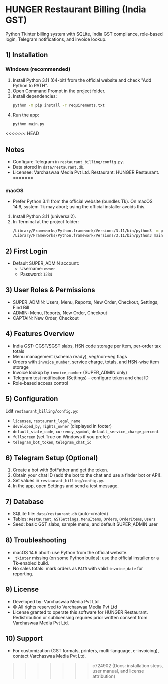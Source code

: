 # HUNGER Restaurant Billing (India GST)

Python Tkinter billing system with SQLite, India GST compliance, role-based login, Telegram notifications, and invoice lookup.

## 1) Installation

### Windows (recommended)
1. Install Python 3.11 (64-bit) from the official website and check "Add Python to PATH".
2. Open Command Prompt in the project folder.
3. Install dependencies:
   ```bash
   python -m pip install -r requirements.txt
   ```
4. Run the app:
   ```bash
   python main.py
   ```

<<<<<<< HEAD
## Notes
- Configure Telegram in `restaurant_billing/config.py`.
- Data stored in `data/restaurant.db`.
- Licensee: Varchaswaa Media Pvt Ltd. Restaurant: HUNGER Restaurant.
=======
### macOS
- Prefer Python 3.11 from the official website (bundles Tk). On macOS 14.6, system Tk may abort; using the official installer avoids this.
1. Install Python 3.11 (universal2).
2. In Terminal at the project folder:
   ```bash
   /Library/Frameworks/Python.framework/Versions/3.11/bin/python3 -m pip install -r requirements.txt
   /Library/Frameworks/Python.framework/Versions/3.11/bin/python3 main.py
   ```

## 2) First Login
- Default SUPER_ADMIN account:
  - Username: `owner`
  - Password: `1234`

## 3) User Roles & Permissions
- SUPER_ADMIN: Users, Menu, Reports, New Order, Checkout, Settings, Find Bill
- ADMIN: Menu, Reports, New Order, Checkout
- CAPTAIN: New Order, Checkout

## 4) Features Overview
- India GST: CGST/SGST slabs, HSN code storage per item, per-order tax totals
- Menu management (schema ready), veg/non-veg flags
- Orders with `invoice_number`, service charge, totals, and HSN-wise item storage
- Invoice lookup by `invoice_number` (SUPER_ADMIN only)
- Telegram test notification (Settings) – configure token and chat ID
- Role-based access control

## 5) Configuration
Edit `restaurant_billing/config.py`:
- `licensee`, `restaurant_legal_name`
- `developed_by`, `rights_owner` (displayed in footer)
- `default_state_code`, `currency_symbol`, `default_service_charge_percent`
- `fullscreen` (set True on Windows if you prefer)
- `telegram_bot_token`, `telegram_chat_id`

## 6) Telegram Setup (Optional)
1. Create a bot with BotFather and get the token.
2. Obtain your chat ID (add the bot to the chat and use a finder bot or API).
3. Set values in `restaurant_billing/config.py`.
4. In the app, open Settings and send a test message.

## 7) Database
- SQLite file: `data/restaurant.db` (auto-created)
- Tables: `Restaurant`, `GSTSettings`, `MenuItems`, `Orders`, `OrderItems`, `Users`
- Seed: basic GST slabs, sample menu, and default SUPER_ADMIN user

## 8) Troubleshooting
- macOS 14.6 abort: use Python from the official website.
- `_tkinter` missing (on some Python builds): use the official installer or a Tk-enabled build.
- No sales totals: mark orders as `PAID` with valid `invoice_date` for reporting.

## 9) License
- Developed by: Varchaswaa Media Pvt Ltd
- © All rights reserved to Varchaswaa Media Pvt Ltd
- License granted to operate this software for HUNGER Restaurant. Redistribution or sublicensing requires prior written consent from Varchaswaa Media Pvt Ltd.

## 10) Support
- For customization (GST formats, printers, multi-language, e-invoicing), contact Varchaswaa Media Pvt Ltd.
>>>>>>> c724902 (Docs: installation steps, user manual, and license attribution)
